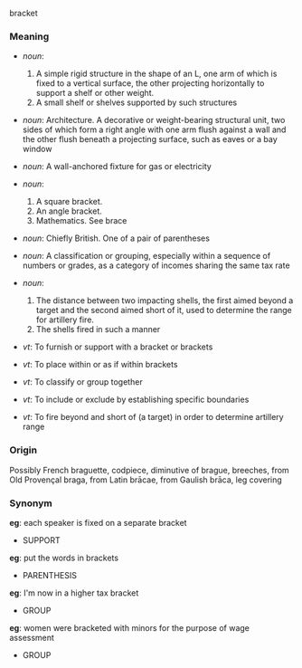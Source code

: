 bracket
### Meaning
+ _noun_:
   1. A simple rigid structure in the shape of an L, one arm of which is fixed to a vertical surface, the other projecting horizontally to support a shelf or other weight.
   2. A small shelf or shelves supported by such structures
+ _noun_: Architecture. A decorative or weight-bearing structural unit, two sides of which form a right angle with one arm flush against a wall and the other flush beneath a projecting surface, such as eaves or a bay window
+ _noun_: A wall-anchored fixture for gas or electricity
+ _noun_:
   1. A square bracket.
   2. An angle bracket.
   3. Mathematics. See brace
+ _noun_: Chiefly British. One of a pair of parentheses
+ _noun_: A classification or grouping, especially within a sequence of numbers or grades, as a category of incomes sharing the same tax rate
+ _noun_:
   1. The distance between two impacting shells, the first aimed beyond a target and the second aimed short of it, used to determine the range for artillery fire.
   2. The shells fired in such a manner

+ _vt_: To furnish or support with a bracket or brackets
+ _vt_: To place within or as if within brackets
+ _vt_: To classify or group together
+ _vt_: To include or exclude by establishing specific boundaries
+ _vt_:  To fire beyond and short of (a target) in order to determine artillery range

### Origin

Possibly French braguette, codpiece, diminutive of brague, breeches, from Old Provençal braga, from Latin brācae, from Gaulish brāca, leg covering

### Synonym

__eg__: each speaker is fixed on a separate bracket

+ SUPPORT

__eg__: put the words in brackets

+ PARENTHESIS

__eg__: I'm now in a higher tax bracket

+ GROUP

__eg__: women were bracketed with minors for the purpose of wage assessment

+ GROUP


